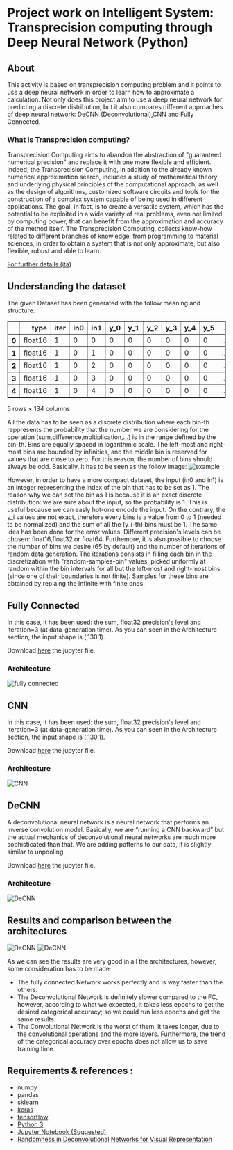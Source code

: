 # Project work on Intelligent System: Transprecision computing through Deep Neural Network (Python)

## About

This activity is based on transprecision computing problem and it points to use a deep neural network in order to learn how to approximate a calculation. 
Not only does this project aim to use a deep neural network for predicting a discrete distribution, but it also compares different approaches of deep neural network: DeCNN (Deconvolutional),CNN and Fully Connected.

### What is Transprecision computing?

Transprecision Computing aims to abandon the abstraction of "guaranteed numerical precision" and replace it with one
more flexible and efficient. Indeed, the Transprecision Computing, in addition to the already known numerical approximation search, includes a study of mathematical theory and underlying physical principles of the computational approach, as well as the design of algorithms, customized software circuits and tools for the construction of a complex system capable of being used in different applications.
The goal, in fact, is to create a versatile system, which has the potential to be exploited in a wide variety of real problems, even not limited by computing power, that can benefit from the approximation and accuracy of the method itself. The Transprecision Computing, collects know-how related to different branches of knowledge, from programming to material sciences, in order to obtain a system that is not only approximate, but also flexible, robust and able to learn.

[For further details (ita)](http://amslaurea.unibo.it/14479/1/Utilizzo%20di%20metodi%20di%20configurazione%20automatica%20per%20un%E2%80%99applicazione%20di%20trans-precision%20computing%20su%20piattaforma%20PULP.pdf)

## Understanding the dataset

The given Dataset has been generated with the follow meaning and structure: 



<table border="1" class="dataframe">
  <thead>
    <tr style="text-align: right;">
      <th></th>
      <th>type</th>
      <th>iter</th>
      <th>in0</th>
      <th>in1</th>
      <th>y_0</th>
      <th>y_1</th>
      <th>y_2</th>
      <th>y_3</th>
      <th>y_4</th>
      <th>y_5</th>
      <th>...</th>
      <th>e_55</th>
      <th>e_56</th>
      <th>e_57</th>
      <th>e_58</th>
      <th>e_59</th>
      <th>e_60</th>
      <th>e_61</th>
      <th>e_62</th>
      <th>e_63</th>
      <th>e_64</th>
    </tr>
  </thead>
  <tbody>
    <tr>
      <th>0</th>
      <td>float16</td>
      <td>1</td>
      <td>0</td>
      <td>0</td>
      <td>0</td>
      <td>0</td>
      <td>0</td>
      <td>0</td>
      <td>0</td>
      <td>0</td>
      <td>...</td>
      <td>0.0</td>
      <td>0.0</td>
      <td>0.0</td>
      <td>0.0</td>
      <td>0.0</td>
      <td>0.0</td>
      <td>0.0</td>
      <td>0.0</td>
      <td>0.0</td>
      <td>0.0</td>
    </tr>
    <tr>
      <th>1</th>
      <td>float16</td>
      <td>1</td>
      <td>0</td>
      <td>1</td>
      <td>0</td>
      <td>0</td>
      <td>0</td>
      <td>0</td>
      <td>0</td>
      <td>0</td>
      <td>...</td>
      <td>0.0</td>
      <td>0.0</td>
      <td>0.0</td>
      <td>0.0</td>
      <td>0.0</td>
      <td>0.0</td>
      <td>0.0</td>
      <td>0.0</td>
      <td>0.0</td>
      <td>0.0</td>
    </tr>
    <tr>
      <th>2</th>
      <td>float16</td>
      <td>1</td>
      <td>0</td>
      <td>2</td>
      <td>0</td>
      <td>0</td>
      <td>0</td>
      <td>0</td>
      <td>0</td>
      <td>0</td>
      <td>...</td>
      <td>0.0</td>
      <td>0.0</td>
      <td>0.0</td>
      <td>0.0</td>
      <td>0.0</td>
      <td>0.0</td>
      <td>0.0</td>
      <td>0.0</td>
      <td>0.0</td>
      <td>0.0</td>
    </tr>
    <tr>
      <th>3</th>
      <td>float16</td>
      <td>1</td>
      <td>0</td>
      <td>3</td>
      <td>0</td>
      <td>0</td>
      <td>0</td>
      <td>0</td>
      <td>0</td>
      <td>0</td>
      <td>...</td>
      <td>0.0</td>
      <td>0.0</td>
      <td>0.0</td>
      <td>0.0</td>
      <td>0.0</td>
      <td>0.0</td>
      <td>0.0</td>
      <td>0.0</td>
      <td>0.0</td>
      <td>0.0</td>
    </tr>
    <tr>
      <th>4</th>
      <td>float16</td>
      <td>1</td>
      <td>0</td>
      <td>4</td>
      <td>0</td>
      <td>0</td>
      <td>0</td>
      <td>0</td>
      <td>0</td>
      <td>0</td>
      <td>...</td>
      <td>0.0</td>
      <td>0.0</td>
      <td>0.0</td>
      <td>0.0</td>
      <td>0.0</td>
      <td>0.0</td>
      <td>0.0</td>
      <td>0.0</td>
      <td>0.0</td>
      <td>0.0</td>
    </tr>
  </tbody>
</table>
<p>5 rows × 134 columns</p>
</div>

All the data has to be seen as a discrete distribution where each bin-th reppresents the probability that the number we are considering for the operation (sum,difference,moltiplication,...) is in the range defined by the bin-th. Bins are equally spaced in logarithmic scale. The left-most and right-most bins are bounded by infinities, and the middle bin is reserved for values that are close to zero. For this reason, the number of bins should always be odd. Basically, it has to be seen as the follow image:
![example](/image/example.png) 

However, in order to have a more compact dataset, the input (in0 and in1) is an integer representing the index of the bin that has to be set as 1. The reason why we can set the bin as 1 is because it is an exact discrete distribution: we are sure about the input, so the probability is 1. This is useful because we can easly hot-one encode the input.
On the contrary, the y_i values are not exact, therefore every bins is a value from 0 to 1 (needed to be normalized) and the sum of all the (y_i-th) bins must be 1. The same idea has been done for the error values. 
Different precision's levels can be chosen: float16,float32 or float64. 
Furthemore, it is also possible to choose the number of bins we desire (65 by default) and the
number of iterations of random data generation. 
The iterations consists in filling each bin in the discretization with "random-samples-bin" values, picked uniformly at random within the bin intervals for all but the left-most and right-most bins (since one of their boundaries is not finite). Samples for these bins are obtained by replaing the infinite with finite ones.



## Fully Connected 

In this case, it has been used: the sum, float32 precision's level and iteration=3 (at data-generation time). 
As you can seen in the Architecture section, the input shape is (,130,1). 

Download [here](/transprecison/transpe_FC.ipynb) the jupyter file.

### Architecture 
![fully connected](/image/fc1.png) 


## CNN

In this case, it has been used: the sum, float32 precision's level and iteration=3 (at data-generation time). 
As you can seen in the Architecture section, the input shape is (,130,1). 

Download [here](/transprecison/transpe_CNN.ipynb) the jupyter file.

### Architecture 
![CNN](/image/cnn.png) 


## DeCNN

A deconvolutional neural network is a neural network that performs an inverse convolution model. Basically, we are “running a CNN backward” but the actual mechanics of deconvolutional neural networks are much more sophisticated than that. We are adding patterns to our data, it is slightly similar to unpooling.

Download [here](/transprecison/transpe_DeCNN.ipynb) the jupyter file.

### Architecture 
![DeCNN](/image/decnn.png) 


## Results and comparison between the architectures 

![DeCNN](/image/result1.png) 
![DeCNN](/image/result2.png) 

As we can see the results are very good in all the architectures, however, some consideration has to be made:
* The fully connected Network works perfectly and is way faster than the others.
* The Deconvolutional Network is definitely slower compared to the FC, however, according to what we expected, it takes less epochs to get the desired categorical accuracy; so we could run less epochs and get the same results.
* The Convolutional Network is the worst of them, it takes longer, due to the convolutional operations and the more layers. Furthermore, the trend of the categorical accuracy over epochs does not allow us to save training time.


## Requirements & references  : 

* numpy
* pandas
* [sklearn](http://scikit-learn.org/stable/)
* [keras](https://keras.io/)
* [tensorflow](https://www.tensorflow.org/)
* [Python 3](https://www.python.org/download/releases/3.0/)
* [Jupyter Notebook (Suggested)](http://jupyter.org/)
* [Randomness in Deconvolutional Networks for Visual Representation](https://arxiv.org/pdf/1704.00330.pdf)


